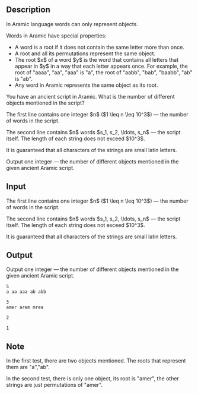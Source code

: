 ## Description

<div><p>In Aramic language words can only represent objects.</p><p>Words in Aramic have special properties: </p><ul> <li> A word is a <span class="tex-font-style-it">root</span> if it does not contain the same letter more than once. </li><li> A <span class="tex-font-style-it">root</span> and all its permutations represent the same object. </li><li> The <span class="tex-font-style-it">root</span> $x$ of a word $y$ is the word that contains all letters that appear in $y$ in a way that each letter appears once. For example, the <span class="tex-font-style-it">root</span> of "<span class="tex-font-style-tt">aaaa</span>", "<span class="tex-font-style-tt">aa</span>", "<span class="tex-font-style-tt">aaa</span>" is "<span class="tex-font-style-tt">a</span>", the <span class="tex-font-style-it">root</span> of "<span class="tex-font-style-tt">aabb</span>", "<span class="tex-font-style-tt">bab</span>", "<span class="tex-font-style-tt">baabb</span>", "<span class="tex-font-style-tt">ab</span>" is "<span class="tex-font-style-tt">ab</span>". </li><li> Any word in Aramic represents the same object as its <span class="tex-font-style-it">root</span>. </li></ul><p>You have an ancient script in Aramic. What is the number of <span class="tex-font-style-bf">different objects</span> mentioned in the script?</p></div><div class="input-specification"><p>The first line contains one integer $n$ ($1 \leq n \leq 10^3$)&nbsp;— the number of words in the script.</p><p>The second line contains $n$ words $s_1, s_2, \ldots, s_n$&nbsp;— the script itself. The length of each string does not exceed $10^3$.</p><p>It is guaranteed that all characters of the strings are small latin letters.</p></div><div class="output-specification"><p>Output one integer&nbsp;— the number of different objects mentioned in the given ancient Aramic script.</p></div>

## Input

<p>The first line contains one integer $n$ ($1 \leq n \leq 10^3$)&nbsp;— the number of words in the script.</p><p>The second line contains $n$ words $s_1, s_2, \ldots, s_n$&nbsp;— the script itself. The length of each string does not exceed $10^3$.</p><p>It is guaranteed that all characters of the strings are small latin letters.</p>

## Output

<p>Output one integer&nbsp;— the number of different objects mentioned in the given ancient Aramic script.</p>





```input1
5
a aa aaa ab abb

```




```input2
3
amer arem mrea

```




```output1
2
```




```output2
1
```



## Note

<p>In the first test, there are two objects mentioned. The roots that represent them are "<span class="tex-font-style-tt">a</span>","<span class="tex-font-style-tt">ab</span>".</p><p>In the second test, there is only one object, its root is "<span class="tex-font-style-tt">amer</span>", the other strings are just permutations of "<span class="tex-font-style-tt">amer</span>".</p>
